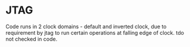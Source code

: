 # JTAG

Code runs in 2 clock domains - default and inverted clock, due to requirement by jtag to run certain operations at falling edge of clock.
tdo not checked in code.

